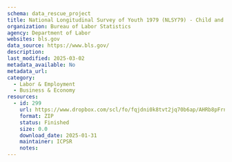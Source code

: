 ```yaml
---
schema: data_rescue_project 
title: National Longitudinal Survey of Youth 1979 (NLSY79) - Child and Young Adult
organization: Bureau of Labor Statistics
agency: Department of Labor
websites: bls.gov
data_source: https://www.bls.gov/
description: 
last_modified: 2025-03-02
metadata_available: No
metadata_url: 
category:
  - Labor & Employment 
  - Business & Economy 
resources:
  - id: 299
    url: https://www.dropbox.com/scl/fo/fqjdni0k8tvt2jq70b6ap/AHRb8pFrnO6p9dKBpKdXmhk?rlkey=8lmbhjmxwq4d38l0eyrss25oj&dl=0
    format: ZIP
    status: Finished
    size: 0.0
    download_date: 2025-01-31
    maintainer: ICPSR
    notes: 
---
```

